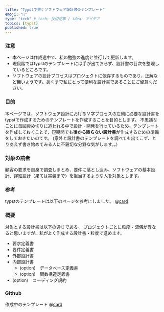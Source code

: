 ```yaml
---
title: "Typstで書くソフトウェア設計書のテンプレート"
emoji: "📝"
type: "tech" # tech: 技術記事 / idea: アイデア
topics: [typst]
published: true
---
```


### 注意
- 本ページは作成途中で、私の勉強の進度と並行して更新します。
- 現段階ではtypstのテンプレートには手が出ておらず、設計書の目次を整理しているところです。
- ソフトウェアの設計プロセスはプロジェクトに依存するものであり、正解など無いようです。あくまで私にとって便利な設計書であることにご留意ください。


### 目的
本ページでは、ソフトウェア設計におけるＶ字プロセスの左側に必要な設計書をtypstで作成するためのテンプレートを作成することを目的とします。
不思議なことに毎回締め切りに追われる中で設計・開発を行っているため、テンプレートを作成しておくことで、短期間でも**後から困らない設計書**が作成するための準備をしておきたいのです。
(意外と設計書のテンプレートを調べても出てこず、とりあえず書き始めてみる人に不親切な分野な気がします。。)

### 対象の読者
顧客の要求を自身で調査しまとめ、要件に落とし込み、ソフトウェアの基本設計、詳細設計（果ては実装まで）を担当するような人を対象とします。


### 参考
typstのテンプレートは以下のページを参考にしました。
@[card](https://zenn.dev/chantakan/articles/ed80950004d145)

### 概要
対象とする設計書は以下の通りである。
プロジェクトごとに粒度・流儀が異なると思いますが、私がよく作成する設計書・粒度で進めます。

- 要求定義書
- 要件定義書
- 外部設計書
- 内部設計書
  - (option)　データベース定義書
  - (option)　関数構造定義書
- (option)　コーディング規約

### Github
作成中のテンプレート
@[card](https://github.com/ctenopoma/SoftwareDesignTypst)
